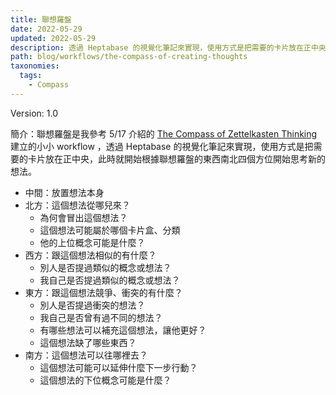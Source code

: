 ```yaml
---
title: 聯想羅盤
date: 2022-05-29
updated: 2022-05-29
description: 透過 Heptabase 的視覺化筆記來實現，使用方式是把需要的卡片放在正中央，此時就開始根據聯想羅盤的東西南北四個方位開始思考新的想法。
path: blog/workflows/the-compass-of-creating-thoughts
taxonomies:
  tags: 
    - Compass
---
```


Version: 1.0

簡介：聯想羅盤是我參考 5/17 介紹的 [The Compass of Zettelkasten Thinking](@/blog/found-the-compass-of-zettelkasten-thinking.md) 建立的小小 workflow ，透過 Heptabase 的視覺化筆記來實現，使用方式是把需要的卡片放在正中央，此時就開始根據聯想羅盤的東西南北四個方位開始思考新的想法。

* 中間：放置想法本身
* 北方：這個想法從哪兒來？
  * 為何會冒出這個想法？
  * 這個想法可能屬於哪個卡片盒、分類
  * 他的上位概念可能是什麼？
* 西方：跟這個想法相似的有什麼？
  * 別人是否提過類似的概念或想法？
  * 我自己是否提過類似的概念或想法？
* 東方：跟這個想法競爭、衝突的有什麼？
  * 別人是否提過衝突的想法？
  * 我自己是否曾有過不同的想法？
  * 有哪些想法可以補充這個想法，讓他更好？
  * 這個想法缺了哪些東西？
* 南方：這個想法可以往哪裡去？
  * 這個想法可能可以延伸什麼下一步行動？
  * 這個想法的下位概念可能是什麼？
